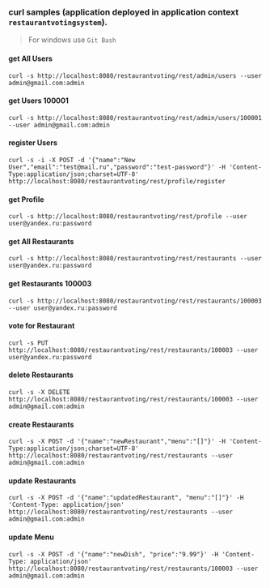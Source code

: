 ### curl samples (application deployed in application context `restaurantvotingsystem`).
> For windows use `Git Bash`

#### get All Users
`curl -s http://localhost:8080/restaurantvoting/rest/admin/users --user admin@gmail.com:admin`

#### get Users 100001
`curl -s http://localhost:8080/restaurantvoting/rest/admin/users/100001 --user admin@gmail.com:admin`

#### register Users
`curl -s -i -X POST -d '{"name":"New User","email":"test@mail.ru","password":"test-password"}' -H 'Content-Type:application/json;charset=UTF-8' http://localhost:8080/restaurantvoting/rest/profile/register`

#### get Profile
`curl -s http://localhost:8080/restaurantvoting/rest/profile --user user@yandex.ru:password`

#### get All Restaurants
`curl -s http://localhost:8080/restaurantvoting/rest/restaurants --user user@yandex.ru:password`

#### get Restaurants 100003
`curl -s http://localhost:8080/restaurantvoting/rest/restaurants/100003  --user user@yandex.ru:password`

#### vote for Restaurant
`curl -s PUT http://localhost:8080/restaurantvoting/rest/restaurants/100003 --user user@yandex.ru:password`

#### delete Restaurants
`curl -s -X DELETE http://localhost:8080/restaurantvoting/rest/restaurants/100003 --user admin@gmail.com:admin`

#### create Restaurants
`curl -s -X POST -d '{"name":"newRestaurant","menu":"[]"}' -H 'Content-Type:application/json;charset=UTF-8' http://localhost:8080/restaurantvoting/rest/restaurants --user admin@gmail.com:admin`

#### update Restaurants
`curl -s -X POST -d '{"name":"updatedRestaurant", "menu":"[]"}' -H 'Content-Type: application/json' http://localhost:8080/restaurantvoting/rest/restaurants --user admin@gmail.com:admin`

#### update Menu
`curl -s -X POST -d '{"name":"newDish", "price":"9.99"}' -H 'Content-Type: application/json' http://localhost:8080/restaurantvoting/rest/restaurants/100003 --user admin@gmail.com:admin`
